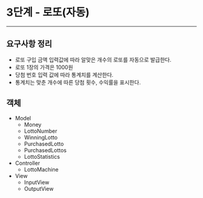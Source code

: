# 3단계 - 로또(자동)

---

## 요구사항 정리

 - 로또 구입 금액 입력값에 따라 알맞은 개수의 로또를 자동으로 발급한다.
 - 로또 1장의 가격은 1000원
 - 당첨 번호 입력 값에 따라 통계치를 계산한다.
 - 통계치는 맞춘 개수에 따른 당첨 횟수, 수익률을 표시한다.

## 객체

 - Model
   - Money
   - LottoNumber
   - WinningLotto
   - PurchasedLotto
   - PurchasedLottos
   - LottoStatistics
 - Controller
   - LottoMachine
 - View
   - InputView
   - OutputView
